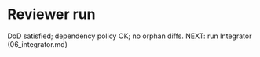 # Reviewer run
DoD satisfied; dependency policy OK; no orphan diffs.
NEXT: run Integrator (06_integrator.md)
